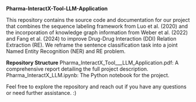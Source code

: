 
**Pharma-InteractX-Tool-LLM-Application**

This repository contains the source code and documentation for our project that combines the sequence labeling framework from Luo et al. (2020) 
and the incorporation of knowledge graph information from Weber et al. (2022) and Fang et al. (2024) to improve Drug-Drug Interaction (DDI) 
Relation Extraction (RE). We reframe the sentence classification task into a joint Named Entity Recognition (NER) and RE problem.

**Repository Structure**
Pharma_InteractX_Tool___LLM_Application.pdf: A comprehensive report detailing the full project description.
Pharma_InteractX_LLM.ipynb: The Python notebook for the project.

Feel free to explore the repository and reach out if you have any questions or need further assistance.  :) 






